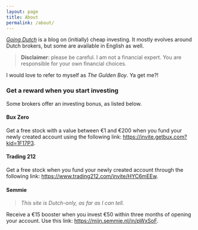 ```yaml
---
layout: page
title: About
permalink: /about/
---
```


_[Going Dutch](https://en.wikipedia.org/wiki/Going_Dutch)_ is a blog on (initially) cheap investing. It mostly evolves around Dutch brokers, but some are available in English as well.

> **Disclaimer**: please be careful. I am not a financial expert. You are responsible for your own financial choices.

I would love to refer to myself as _The Gulden Boy_. Ya get me?!

### Get a reward when you start investing
Some brokers offer an investing bonus, as listed below.

#### Bux Zero
Get a free stock with a value between &euro;1 and &euro;200 when you fund your newly created account using the following link: <https://invite.getbux.com?kid=1F17P3>.

#### Trading 212
Get a free stock when you fund your newly created account through the following link: <https://www.trading212.com/invite/HYC6mEEw>.


#### Semmie
> *This site is Dutch-only, as far as I can tell.*

Receive a &euro;15 booster when you invest &euro;50 within three months of opening your account. Use this link: <https://mijn.semmie.nl/in/pWxSoF>.
